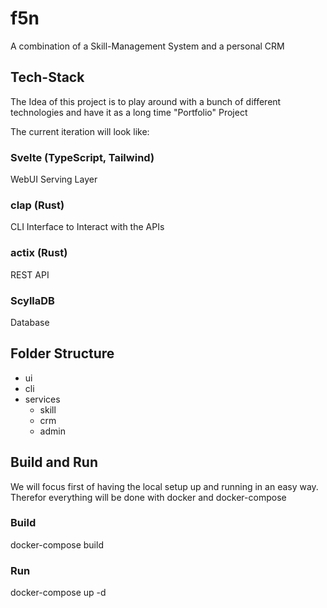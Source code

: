 # f5n
A combination of a Skill-Management System and a personal CRM

## Tech-Stack
The Idea of this project is to play around with a bunch of different technologies and have it as a long time "Portfolio" Project

The current iteration will look like:

### Svelte (TypeScript, Tailwind)
WebUI Serving Layer

### clap (Rust)
CLI Interface to Interact with the APIs

### actix (Rust)
REST API 

### ScyllaDB
Database

## Folder Structure
- ui 
- cli
- services
  - skill
  - crm
  - admin

## Build and Run
We will focus first of having the local setup up and running in an easy way. Therefor everything will be done with docker and docker-compose

### Build
  docker-compose build

### Run
  docker-compose up -d
